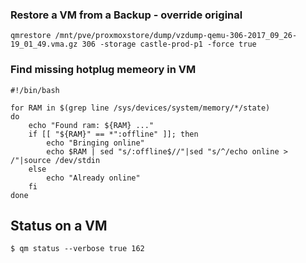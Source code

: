 ### Restore a VM from a Backup - override original
```
qmrestore /mnt/pve/proxmoxstore/dump/vzdump-qemu-306-2017_09_26-19_01_49.vma.gz 306 -storage castle-prod-p1 -force true
```

### Find missing hotplug memeory in VM
```
#!/bin/bash

for RAM in $(grep line /sys/devices/system/memory/*/state)
do
    echo "Found ram: ${RAM} ..."
    if [[ "${RAM}" == *":offline" ]]; then
        echo "Bringing online"
        echo $RAM | sed "s/:offline$//"|sed "s/^/echo online > /"|source /dev/stdin
    else
        echo "Already online"
    fi
done
```
## Status on a VM
```
$ qm status --verbose true 162
```
